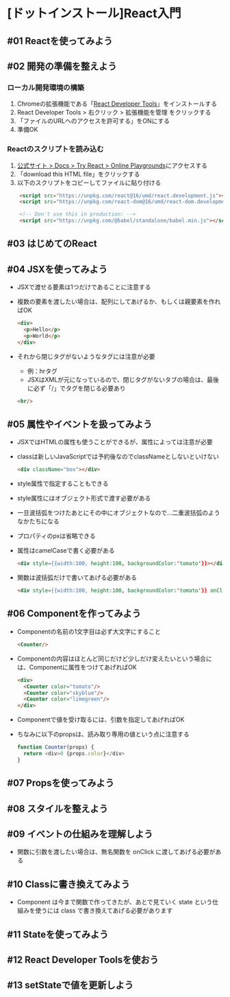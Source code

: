 # [ドットインストール]React入門

## #01 Reactを使ってみよう

## #02 開発の準備を整えよう

### ローカル開発環境の構築

1. Chromeの拡張機能である「[React Developer Tools](https://chrome.google.com/webstore/detail/react-developer-tools/fmkadmapgofadopljbjfkapdkoienihi/related?ctx=DEblog20052011&hl=ja)」をインストールする
1. React Developer Tools > 右クリック > 拡張機能を管理 をクリックする
1. 「ファイルのURLヘのアクセスを許可する」をONにする
1. 準備OK

### Reactのスクリプトを読み込む

1. [公式サイト > Docs > Try React > Online Playgrounds](https://reactjs.org/docs/getting-started.html#online-playgrounds)にアクセスする
1. 「download this HTML file」をクリックする
1. 以下のスクリプトをコピーしてファイルに貼り付ける

```html
    <script src="https://unpkg.com/react@16/umd/react.development.js"></script>
    <script src="https://unpkg.com/react-dom@16/umd/react-dom.development.js"></script>

    <!-- Don't use this in production: -->
    <script src="https://unpkg.com/@babel/standalone/babel.min.js"></script>
```

## #03 はじめてのReact

## #04 JSXを使ってみよう

- JSXで渡せる要素は1つだけであることに注意する
- 複数の要素を渡したい場合は、配列にしてあげるか、もしくは親要素を作ればOK

  ```html
  <div>
    <p>Hello</p>
    <p>World</p>
  </div>
  ```

- それから閉じタグがないようなタグには注意が必要
  - 例：hrタグ
  - JSXはXMLが元になっているので、閉じタグがないタブの場合は、最後に必ず「/」でタグを閉じる必要あり

  ```html
  <hr/>
  ```

## #05 属性やイベントを扱ってみよう

- JSXではHTMLの属性も使うことができるが、属性によっては注意が必要
- classは新しいJavaScriptでは予約後なのでclassNameとしないといけない

  ```html
  <div className="box"></div>
  ```

- style属性で指定することもできる
- style属性にはオブジェクト形式で渡す必要がある
- 一旦波括弧をつけたあとにその中にオブジェクトなので...二重波括弧のようなかたちになる
- プロパティのpxは省略できる
- 属性はcamelCaseで書く必要がある

  ```html
  <div style={{width:100, height:100, backgroundColor:'tomato'}}></div>
  ```

- 関数は波括弧だけで書いてあげる必要がある

  ```html
  <div style={{width:100, height:100, backgroundColor:'tomato'}} onClick={showMessage}></div>
  ```

## #06 Componentを作ってみよう

- Componentの名前の1文字目は必ず大文字にすること

  ```html
  <Counter/>
  ```

- Componentの内容はほとんど同じだけど少しだけ変えたいという場合には、Componentに属性をつけてあげればOK

  ```html
  <div>
    <Counter color="tomato"/>
    <Counter color="skyblue"/>
    <Counter color="limegreen"/>
  </div>
  ```

- Componentで値を受け取るには、引数を指定してあげればOK
- ちなみに以下のpropsは、読み取り専用の値という点に注意する

  ```javascript
  function Counter(props) {
    return <div>0 {props.color}</div>
  }
  ```

## #07 Propsを使ってみよう

## #08 スタイルを整えよう

## #09 イベントの仕組みを理解しよう

- 関数に引数を渡したい場合は、無名関数を onClick に渡してあげる必要がある

## #10 Classに書き換えてみよう

- Component は今まで関数で作ってきたが、あとで見ていく state という仕組みを使うには class で書き換えてあげる必要があります

## #11 Stateを使ってみよう

## #12 React Developer Toolsを使おう

## #13 setStateで値を更新しよう
